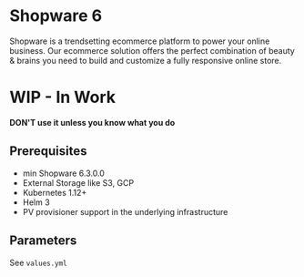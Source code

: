 # Shopware 6

Shopware is a trendsetting ecommerce platform to power your online business. Our ecommerce solution offers the perfect combination of beauty & brains you need to build and customize a fully responsive online store.

# WIP - In Work
**DON'T use it unless you know what you do**

## Prerequisites

- min Shopware 6.3.0.0
- External Storage like S3, GCP
- Kubernetes 1.12+
- Helm 3
- PV provisioner support in the underlying infrastructure

## Parameters

See ``values.yml``